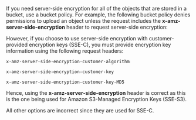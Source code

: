 If you need server-side encryption for all of the objects that are stored in a bucket, use a bucket policy. For example, the following bucket policy denies permissions to upload an object unless the request includes the **x-amz-server-side-encryption** header to request server-side encryption:

However, if you choose to use server-side encryption with customer-provided encryption keys (SSE-C), you must provide encryption key information using the following request headers:

`x-amz-server-side-encryption-customer-algorithm`

`x-amz-server-side-encryption-customer-key`

`x-amz-server-side-encryption-customer-key-MD5`

Hence, using the **x-amz-server-side-encryption** header is correct as this is the one being used for Amazon S3-Managed Encryption Keys (SSE-S3).

All other options are incorrect since they are used for SSE-C.

